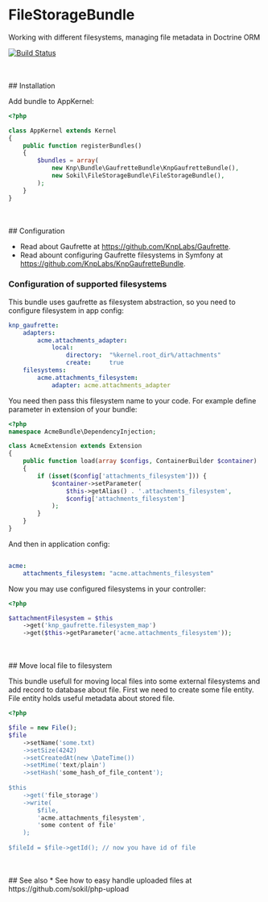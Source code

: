# FileStorageBundle

Working with different filesystems, managing file metadata in Doctrine ORM

[![Build Status](https://travis-ci.org/sokil/FileStorageBundle.svg?branch=master)](https://travis-ci.org/sokil/FileStorageBundle)

<br>
<br>
## Installation

Add bundle to AppKernel:
```php
<?php

class AppKernel extends Kernel
{
    public function registerBundles()
    {
        $bundles = array(
            new Knp\Bundle\GaufretteBundle\KnpGaufretteBundle(),
            new Sokil\FileStorageBundle\FileStorageBundle(),
        );
    }
}
```

<br>
<br>
## Configuration

* Read about Gaufrette at https://github.com/KnpLabs/Gaufrette.
* Read abount configuring Gaufrette filesystems in Symfony at https://github.com/KnpLabs/KnpGaufretteBundle.

### Configuration of supported filesystems
This bundle uses gaufrette as filesystem abstraction, so you need to configure filesystem in app config:
```yaml
knp_gaufrette:
    adapters:
        acme.attachments_adapter:
            local:
                directory:  "%kernel.root_dir%/attachments"
                create:     true
    filesystems:
        acme.attachments_filesystem:
            adapter: acme.attachments_adapter
```

You need then pass this filesystem name to your code. For example define parameter in extension of your bundle:

```php
<?php
namespace AcmeBundle\DependencyInjection;

class AcmeExtension extends Extension
{
    public function load(array $configs, ContainerBuilder $container)
    {
        if (isset($config['attachments_filesystem'])) {
            $container->setParameter(
                $this->getAlias() . '.attachments_filesystem',
                $config['attachments_filesystem']
            );
        }
    }
}
```

And then in application config:

```yaml

acme:
    attachments_filesystem: "acme.attachments_filesystem"
```

Now you may use configured filesystems in your controller:
```php
<?php

$attachmentFilesystem = $this
    ->get('knp_gaufrette.filesystem_map')
    ->get($this->getParameter('acme.attachments_filesystem'));

```

<br>
<br>
## Move local file to filesystem

This bundle usefull for moving local files into some external filesystems and add record to database about file.
First we need to create some file entity. File entity holds useful metadata about stored file.

```php
<?php

$file = new File();
$file
    ->setName('some.txt)
    ->setSize(4242)
    ->setCreatedAt(new \DateTime())
    ->setMime('text/plain')
    ->setHash('some_hash_of_file_content');
            
$this
    ->get('file_storage')
    ->write(
        $file,
        'acme.attachments_filesystem',
        'some content of file'
    );
    
$fileId = $file->getId(); // now you have id of file
```

<br>
<br>
## See also
* See how to easy handle uploaded files at https://github.com/sokil/php-upload
